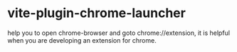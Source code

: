 # vite-plugin-chrome-launcher
help you to open chrome-browser and goto chrome://extension, it is helpful when you are developing an extension for chrome.
